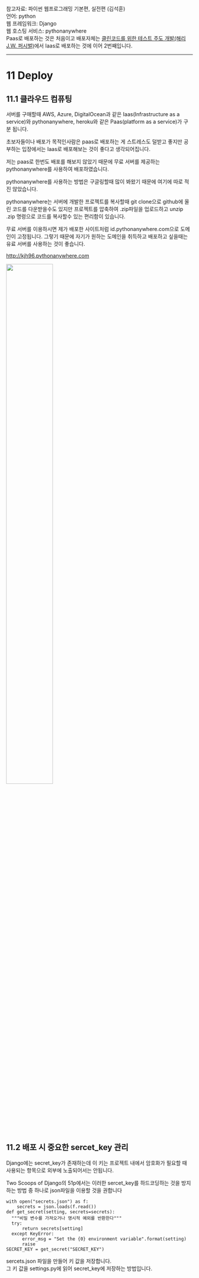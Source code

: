 참고자료: 파이썬 웹프로그래밍 기본편, 실전편 (김석훈)   
언어: python   
웹 프레임워크: Django   
웹 호스팅 서비스: pythonanywhere      
Paas로 배포하는 것은 처음이고 배포자체는 [클린코드를 위한 테스트 주도 개발(해리 J.W. 퍼시벌)](https://github.com/KimJaeHwan96/TDDforCleanCode)에서 Iaas로 배포하는 것에 이어 2번째입니다.    

- - -


# 11 Deploy
## 11.1 클라우드 컴퓨팅
서버를 구매할때 AWS, Azure, DigitalOcean과 같은 Iaas(Infrastructure as a service)와 pythonanywhere, heroku와 같은 Paas(platform as a service)가 구분 됩니다.   

초보자들이나 배포가 목적인사람은 paas로 배포하는 게 스트레스도 덜받고 좋지만 공부하는 입장에서는 Iaas로 배포해보는 것이 좋다고 생각되어집니다.    

저는 paas로 한번도 배포를 해보지 않았기 때문에 무료 서버를 제공하는 pythonanywhere를 사용하여 배포하였습니다.    

pythonanywhere를 사용하는 방법은 구글링할때 많이 봐왔기 때문에 여기에 따로 적진 않았습니다.   
  
pythonanywhere는 서버에 개발한 프로젝트를 복사할때 git clone으로 github에 올린 코드를 다운받을수도 있지만 프로젝트를 압축하여 .zip파일을 업로드하고 unzip .zip 명령으로 코드를 복사할수 있는 편리함이 있습니다.   

무료 서버를 이용하시면 제가 배포한 사이트처럼 id.pythonanywhere.com으로 도메인이 고정됩니다. 그렇기 때문에 자기가 원하는 도메인을 취득하고 배포하고 싶을때는 유료 서버를 사용하는 것이 좋습니다.  

http://kjh96.pythonanywhere.com   


<img src="https://user-images.githubusercontent.com/64777061/95173599-d7914000-07f3-11eb-9892-a00aafb4050b.PNG" width="50%" height="60%"></img>


## 11.2 배포 시 중요한 sercet_key 관리
Django에는 secret_key가 존재하는데 이 키는 프로젝트 내에서 암호화가 필요할 때 사용되는 항목으로 외부에 노출되어서는 안됩니다.   

Two Scoops of Django의 51p에서는 이러한 sercet_key를 하드코딩하는 것을 방지하는 방법 중 하나로 json파일을 이용할 것을 권합니다   


    with open("secrets.json") as f:
        secrets = json.loads(f.read())
    def get_secret(setting, secrets=secrets):
      """비밀 변수를 가져오거나 명시적 예외를 반환한다"""
      try:
          return secrets[setting]
      except KeyError:
          error_msg = "Set the {0} environment variable".format(setting)
          raise
    SECRET_KEY = get_secret("SECRET_KEY")
    
    
sercets.json 파일을 만들어 키 값을 저장합니다.   
그 키 값을 settings.py에 읽어 secret_key에 저장하는 방법입니다.

